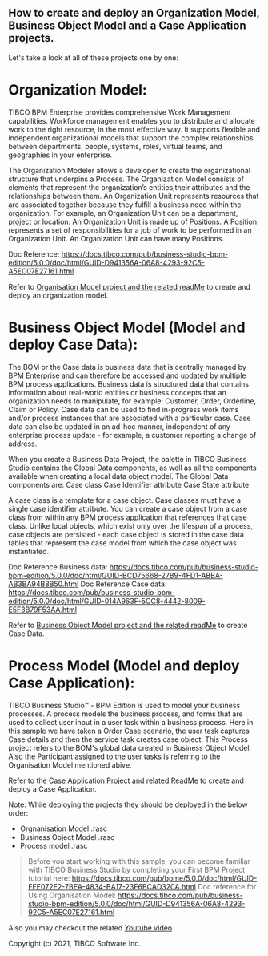## How to create and deploy an Organization Model, Business Object Model and a Case Application projects.

Let's take a look at all of these projects one by one:

# Organization Model:

TIBCO BPM Enterprise provides comprehensive Work Management capabilities. Workforce management enables you to distribute and allocate work to the right resource, in the most effective way. 
It supports flexible and independent organizational models that support the complex relationships between departments, people, systems, roles, virtual
teams, and geographies in your enterprise.

The Organization Modeler allows a developer to create the organizational structure that underpins a Process. The Organization Model consists of elements that represent the organization’s entities,their attributes and the relationships between them.
An Organization Unit represents resources that are associated together because they fulfill a business need within the organization. For example, an Organization Unit can be a department, project or location. An Organization Unit is made up of Positions. A Position represents a set of responsibilities for a job of work to be performed in an Organization Unit. An Organization Unit can have many Positions.

Doc Reference: https://docs.tibco.com/pub/business-studio-bpm-edition/5.0.0/doc/html/GUID-D941356A-06A8-4293-92C5-A5EC07E27161.html

Refer to [Organisation Model project and the related readMe](https://github.com/TIBCOSoftware/bpme-samples/tree/master/how-to/Create%26Deploy_OrganisationModelProject) to create and deploy an organization model.


# Business Object Model (Model and deploy Case Data):

The BOM or the Case data is business data that is centrally managed by BPM Enterprise and can therefore be accessed and updated by multiple BPM process applications.
Business data is structured data that contains information about real-world entities or business concepts that an organization needs to manipulate, for example: Customer, Order, Orderline, Claim or Policy.
Case data can be used to find in-progress work items and/or process instances that are associated with a particular case. Case data can also be updated in an ad-hoc manner, independent of any enterprise process update - for example, a customer reporting a change of address.

When you create a Business Data Project, the palette in TIBCO Business Studio contains the
Global Data components, as well as all the components available when creating a local data object
model.
The Global Data components are:
Case class
Case Identifier attribute
Case State attribute

A case class is a template for a case object. Case classes must have a single case identifier attribute.
You can create a case object from a case class from within any BPM process application that references that case class.
Unlike local objects, which exist only over the lifespan of a process, case objects are persisted - each case object is stored in the case data tables that represent the case model from which the case object was instantiated.

Doc Reference Business data: https://docs.tibco.com/pub/business-studio-bpm-edition/5.0.0/doc/html/GUID-BCD75668-27B9-4FD1-ABBA-AB3BA94B8B50.html
Doc Reference Case data: https://docs.tibco.com/pub/business-studio-bpm-edition/5.0.0/doc/html/GUID-014A963F-5CC8-4442-8009-E5F3B79F53AA.html

Refer to [Business Object Model project and the related readMe](https://github.com/TIBCOSoftware/bpme-samples/tree/master/how-to/Create%26Deploy_BusinessObjectModelProject) to create Case Data.


# Process Model (Model and deploy Case Application):
TIBCO Business Studio™ - BPM Edition is used to model your business processes. A process models the business process, and forms that are used to collect user input in a user task within a business process.
Here in this sample we have taken a Order Case scenario, the user task captures Case details and then the  service task creates case object.
This Process project refers to the BOM's global data created in Business Object Model.
Also the Participant assigned to the user tasks is referring to the Organisation Model mentioned abive.

Refer to the [Case Application Project and related ReadMe](https://github.com/TIBCOSoftware/bpme-samples/tree/master/how-to/Create%26Deploy_CaseApplicationProject) to create and deploy a Case Application. 

Note: While deploying the projects they should be deployed in the below order:
- Orgnanisation Model .rasc
- Business Object Model .rasc
- Process model .rasc

>Before you start working with this sample, you can become familiar with TIBCO Business Studio by completing your First BPM Project tutorial here: https://docs.tibco.com/pub/bpme/5.0.0/doc/html/GUID-FFE072E2-7BEA-4834-BA17-23F6BCAD320A.html
Doc reference for Using Organisation Model: https://docs.tibco.com/pub/business-studio-bpm-edition/5.0.0/doc/html/GUID-D941356A-06A8-4293-92C5-A5EC07E27161.html

Also you may checkout the related [Youtube video](https://youtu.be/h_V1bkFs5tA)

Copyright (c) 2021, TIBCO Software Inc.

